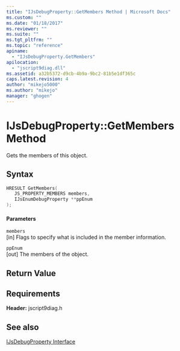 ```yaml
---
title: "IJsDebugProperty::GetMembers Method | Microsoft Docs"
ms.custom: ""
ms.date: "01/18/2017"
ms.reviewer: ""
ms.suite: ""
ms.tgt_pltfrm: ""
ms.topic: "reference"
apiname: 
  - "IJsDebugProperty.GetMembers"
apilocation: 
  - "jscript9diag.dll"
ms.assetid: a32b5372-d9cb-4b9a-9bc2-81b5e1df365c
caps.latest.revision: 4
author: "mikejo5000"
ms.author: "mikejo"
manager: "ghogen"
---
```

# IJsDebugProperty::GetMembers Method
Gets the members of this object.  
  
## Syntax  
  
```cpp
HRESULT GetMembers(  
   JS_PROPERTY_MEMBERS members,  
   IJsEnumDebugProperty **ppEnum  
);  
```  
  
#### Parameters  
 `members`  
 [in] Flags to specify what is included in the member information.  
  
 `ppEnum`  
 [out] The members of the object.  
  
## Return Value  
  
## Requirements  
 **Header:** jscript9diag.h  
  
## See also  
 [IJsDebugProperty Interface](../../winscript/reference/ijsdebugproperty-interface.md)